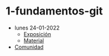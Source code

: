# 1-fundamentos-git

- lunes 24-01-2022     
  - [Exposición](https://escuela.it/master-programacion-diseno-software)
  - [Material](https://github.com/USantaTecla-0-general/3-publicaciones/tree/master/USantaTecla/1-fundamentos/0-itineario)
- [Comunidad](https://app.slack.com/client/T02S3KYD464/C02TCNW993M)


